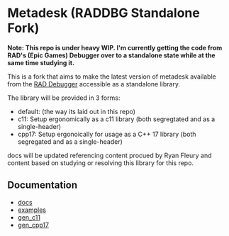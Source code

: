 # Metadesk (RADDBG Standalone Fork)

**Note: This repo is under heavy WIP. I'm currently getting the code from RAD's (Epic Games) Debugger over to a standalone state while at the same time studying it.**

This is a fork that aims to make the latest version of metadesk available from the [RAD Debugger](https://github.com/EpicGamesExt/raddebugger) accessible as a standalone library.

The library will be provided in 3 forms:

* default: (the way its laid out in this repo)
* c11: Setup ergonomically as a c11 library (both segregtated and as a single-header)
* cpp17: Setup ergonoically for usage as a C++ 17 library (both segregated and as a single-header)

docs will be updated referencing content procued by Ryan Fleury and content based on studying or resolving this library for this repo.

## Documentation

* [docs](./docs/Readme.md)
* [examples](./examples/Readme.md)
* [gen_c11](./gen_c11/Readme.md)
* [gen_cpp17](./gen_cpp17/Readme.md)

